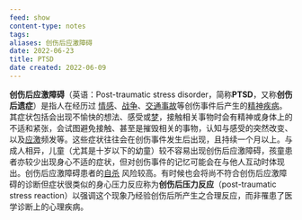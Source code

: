 ```yaml
---
feed: show
content-type: notes
tags: 
aliases: 创伤后应激障碍
date: 2022-06-23
title: PTSD
date created: 2022-06-09
---
```


**创伤后应激障碍**（英语：Post-traumatic stress disorder，简称**PTSD**，又称**创伤后遗症**）是指人在经历过 [情感](https://zh-m-wikipedia-org.translate.goog/wiki/%E6%83%85%E6%84%9F_(%E5%BF%83%E7%90%86%E5%AD%B8)?_x_tr_sl=zh-TW&_x_tr_tl=zh-CN&_x_tr_hl=zh-CN&_x_tr_pto=sc "情感 (心理学)")、[战争](https://zh-m-wikipedia-org.translate.goog/wiki/%E6%88%B0%E7%88%AD?_x_tr_sl=zh-TW&_x_tr_tl=zh-CN&_x_tr_hl=zh-CN&_x_tr_pto=sc "战争")、[交通事故](https://zh-m-wikipedia-org.translate.goog/wiki/%E4%BA%A4%E9%80%9A%E4%BA%8B%E6%95%85?_x_tr_sl=zh-TW&_x_tr_tl=zh-CN&_x_tr_hl=zh-CN&_x_tr_pto=sc "交通事故")等创伤事件后产生的[精神疾病](https://zh-m-wikipedia-org.translate.goog/wiki/%E7%B2%BE%E7%A5%9E%E7%96%BE%E7%97%85?_x_tr_sl=zh-TW&_x_tr_tl=zh-CN&_x_tr_hl=zh-CN&_x_tr_pto=sc "精神疾病")。其症状包括会出现不愉快的想法、感受或[梦](https://zh-m-wikipedia-org.translate.goog/wiki/%E5%A4%A2?_x_tr_sl=zh-TW&_x_tr_tl=zh-CN&_x_tr_hl=zh-CN&_x_tr_pto=sc "梦")，接触相关事物时会有精神或身体上的不适和紧张，会试图避免接触、甚至是摧毁相关的事物，认知与感受的突然改变、以及[应激](https://zh-m-wikipedia-org.translate.goog/wiki/%E6%88%98%E6%96%97%E6%88%96%E9%80%83%E8%B7%91%E5%8F%8D%E5%BA%94?_x_tr_sl=zh-TW&_x_tr_tl=zh-CN&_x_tr_hl=zh-CN&_x_tr_pto=sc "战斗或逃跑反应")频发等。这些症状往往会在创伤事件发生后出现，且持续一个月以上。与成人相异，儿童（尤其是十岁以下的幼童）较不容易出现创伤后应激障碍，孩童患者亦较少出现身心不适的症状，但对创伤事件的记忆可能会在与他人互动时体现出。创伤后应激障碍患者的[自杀](https://zh-m-wikipedia-org.translate.goog/wiki/%E8%87%AA%E6%AE%BA?_x_tr_sl=zh-TW&_x_tr_tl=zh-CN&_x_tr_hl=zh-CN&_x_tr_pto=sc "自杀") 风险较高。有时候也会将尚不符合创伤后应激障碍的诊断但症状很类似的身心压力反应称为**创伤后压力反应**（post-traumatic stress reaction）以强调这个现象乃经验创伤后所产生之合理反应，而非罹患了医学诊断上的心理疾病。
